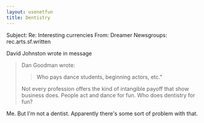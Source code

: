 ```yaml
---
layout: usenetfun
title: Dentistry
---
```



 Subject: Re: Interesting currencies 
From: Dreamer 
Newsgroups: rec.arts.sf.written

David Johnston wrote in message
>
> Dan Goodman wrote:
>>
>> Who pays dance students, beginning actors, etc.&quot;
>
> Not every profession offers the kind of intangible payoff that show
> business does.  People act and dance for fun.  Who does dentistry
> for fun?
>
Me. But I'm not a dentist. Apparently there's some sort of problem with that.


   